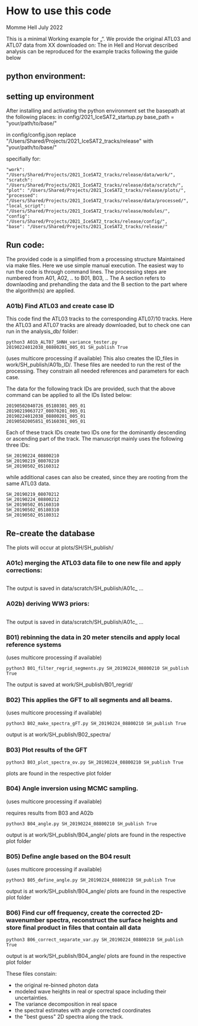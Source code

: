 # How to use this code

Momme Hell
July 2022

This is a minimal Working example for „“. We provide the original ATL03 and ATL07 data from XX downloaded on:
The in Hell and Horvat described analysis can be reproduced for the example tracks following the guide below

## python environment:



## setting up environment


After installing and activating the python environment set the basepath at the following places:
in config/2021_IceSAT2_startup.py
base_path = "your/path/to/base/"

in config/config.json
replace "/Users/Shared/Projects/2021_IceSAT2_tracks/release" with "your/path/to/base/"

specifially for:
```
"work": "/Users/Shared/Projects/2021_IceSAT2_tracks/release/data/work/",
"scratch": "/Users/Shared/Projects/2021_IceSAT2_tracks/release/data/scratch/",
"plot": "/Users/Shared/Projects/2021_IceSAT2_tracks/release/plots/",
"processed": "/Users/Shared/Projects/2021_IceSAT2_tracks/release/data/processed/",
"local_script": "/Users/Shared/Projects/2021_IceSAT2_tracks/release/modules/",
"config": "/Users/Shared/Projects/2021_IceSAT2_tracks/release/config/",
"base": "/Users/Shared/Projects/2021_IceSAT2_tracks/release/"
```

## Run code:
The provided code is a simplified from a processing structure Maintained via make files. Here we use simple manual execution.
The easiest way to run the code is through command lines. The processing steps are numbered from A01, A02, .. to B01, B03, .. The A section refers to downlaoding and prehandling the data and the B section to the part where the algorithm(s) are applied.

### A01b) Find ATL03 and create case ID
This code find the ATL03 tracks to the corresponding ATL07/10 tracks. Here the ATL03 and ATL07 tracks are already downloaded, but to check one can run in the analysis_db/ folder:
```
python3 A01b_ALT07_SHNH_variance_tester.py 20190224012038_08800201_005_01 SH_publish True
```
(uses multicore processing if available)
This also creates the ID_files in work/SH_publish/A01b_ID/. These files are needed to run the rest of the processing. They constrain all needed references and parameters for each case.

The data for the following track IDs are provided, such that the above command can be applied to all the IDs listed below:

```
20190502040726_05180301_005_01
20190219063727_08070201_005_01
20190224012038_08800201_005_01
20190502005851_05160301_005_01
```

Each of these track IDs create two IDs one for the dominantly descending or ascending part of the track. The manuscript mainly uses the following three IDs:
```
SH_20190224_08800210
SH_20190219_08070210
SH_20190502_05160312
```

while additional cases can also be created, since they are rooting from the same ATL03 data.

```
SH_20190219_08070212
SH_20190224_08800212
SH_20190502_05160310
SH_20190502_05180310
SH_20190502_05180312
```

## Re-create the database
The plots will occur at plots/SH/SH_publish/

### A01c) merging the ATL03 data file to one new file and apply corrections:

```python3 A01c_mergefiles.py SH_20190224_08800210 SH_publish True
```
The output is saved in data/scratch/SH_publish/A01c_ ...

### A02b) deriving WW3 priors:

```python3 A02b_WW3_hindcast_prior.py SH_20190224_08800210 SH_publish True
```
The output is saved in data/scratch/SH_publish/A01c_ ...


### B01) rebinning the data in 20 meter stencils and apply local reference systems
(uses multicore processing if available)
```
python3 B01_filter_regrid_segments.py SH_20190224_08800210 SH_publish True
```
The output is saved at work/SH_publish/B01_regrid/



### B02) This applies the GFT to all segments and all beams.
(uses multicore processing if available)
```
python3 B02_make_spectra_gFT.py SH_20190224_08800210 SH_publish True
```
output is at work/SH_publish/B02_spectra/



### B03) Plot results of the GFT
```
python3 B03_plot_spectra_ov.py SH_20190224_08800210 SH_publish True
```
plots are found in the respective plot folder


### B04) Angle inversion using MCMC sampling.
(uses multicore processing if available)

requires results from B03 and A02b
```
python3 B04_angle.py SH_20190224_08800210 SH_publish True
```
output is at work/SH_publish/B04_angle/
plots are found in the respective plot folder


### B05) Define angle based on the B04 result
(uses multicore processing if available)
```
python3 B05_define_angle.py SH_20190224_08800210 SH_publish True
```
output is at work/SH_publish/B04_angle/
plots are found in the respective plot folder


### B06) Find cur off frequency, create the corrected 2D-wavenumber spectra, reconstruct the surface heights and store final product in files that contain all data
```
python3 B06_correct_separate_var.py SH_20190224_08800210 SH_publish True
```
output is at work/SH_publish/B04_angle/
plots are found in the respective plot folder

These files constain:
-  the original re-binned photon data
-  modeled wave heights in real or spectral space including their uncertainties.
-  The variance decomposition in real space
- the spectral estimates with angle corrected coordinates
- the "best guess" 2D spectra along the track.
